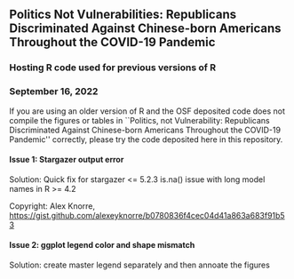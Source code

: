 ## Politics Not Vulnerabilities: Republicans Discriminated Against Chinese-born Americans Throughout the COVID-19 Pandemic
### Hosting R code used for previous versions of R
### September 16, 2022

If you are using an older version of R and the OSF deposited code does not compile the figures or tables in ``Politics, not Vulnerability: Republicans Discriminated Against Chinese-born Americans Throughout the COVID-19 Pandemic'' correctly, please try the code deposited here in this repository.

#### Issue 1: Stargazer output error

Solution: Quick fix for stargazer <= 5.2.3 is.na() issue with long model names in R >= 4.2

Copyright: Alex Knorre, https://gist.github.com/alexeyknorre/b0780836f4cec04d41a863a683f91b53


#### Issue 2: ggplot legend color and shape mismatch

Solution: create master legend separately and then annoate the figures
